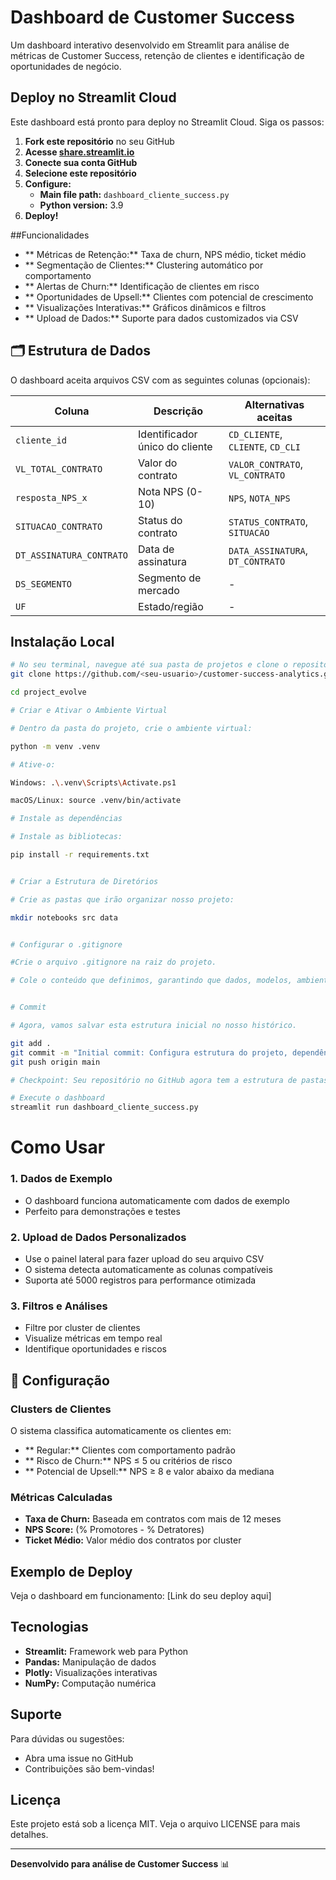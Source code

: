 #  Dashboard de Customer Success

Um dashboard interativo desenvolvido em Streamlit para análise de métricas de Customer Success, retenção de clientes e identificação de oportunidades de negócio.

##  Deploy no Streamlit Cloud

Este dashboard está pronto para deploy no Streamlit Cloud. Siga os passos:

1. **Fork este repositório** no seu GitHub
2. **Acesse [share.streamlit.io](https://share.streamlit.io)**
3. **Conecte sua conta GitHub**
4. **Selecione este repositório**
5. **Configure:**
   - **Main file path:** `dashboard_cliente_success.py`
   - **Python version:** 3.9
6. **Deploy!**



##Funcionalidades

- ** Métricas de Retenção:** Taxa de churn, NPS médio, ticket médio
- ** Segmentação de Clientes:** Clustering automático por comportamento
- ** Alertas de Churn:** Identificação de clientes em risco
- ** Oportunidades de Upsell:** Clientes com potencial de crescimento
- ** Visualizações Interativas:** Gráficos dinâmicos e filtros
- ** Upload de Dados:** Suporte para dados customizados via CSV

## 🗂 Estrutura de Dados

O dashboard aceita arquivos CSV com as seguintes colunas (opcionais):

| Coluna | Descrição | Alternativas aceitas |
|--------|-----------|---------------------|
| `cliente_id` | Identificador único do cliente | `CD_CLIENTE`, `CLIENTE`, `CD_CLI` |
| `VL_TOTAL_CONTRATO` | Valor do contrato | `VALOR_CONTRATO`, `VL_CONTRATO` |
| `resposta_NPS_x` | Nota NPS (0-10) | `NPS`, `NOTA_NPS` |
| `SITUACAO_CONTRATO` | Status do contrato | `STATUS_CONTRATO`, `SITUACAO` |
| `DT_ASSINATURA_CONTRATO` | Data de assinatura | `DATA_ASSINATURA`, `DT_CONTRATO` |
| `DS_SEGMENTO` | Segmento de mercado | - |
| `UF` | Estado/região | - |

##  Instalação Local

```bash
# No seu terminal, navegue até sua pasta de projetos e clone o repositório:
git clone https://github.com/<seu-usuario>/customer-success-analytics.git](https://github.com/seu-usuario/project_evolve.git

cd project_evolve

# Criar e Ativar o Ambiente Virtual

# Dentro da pasta do projeto, crie o ambiente virtual:

python -m venv .venv

# Ative-o:

Windows: .\.venv\Scripts\Activate.ps1

macOS/Linux: source .venv/bin/activate

# Instale as dependências

# Instale as bibliotecas:

pip install -r requirements.txt


# Criar a Estrutura de Diretórios

# Crie as pastas que irão organizar nosso projeto:

mkdir notebooks src data


# Configurar o .gitignore

#Crie o arquivo .gitignore na raiz do projeto.

# Cole o conteúdo que definimos, garantindo que dados, modelos, ambientes virtuais e caches sejam ignorados. 


# Commit 

# Agora, vamos salvar esta estrutura inicial no nosso histórico.

git add .
git commit -m "Initial commit: Configura estrutura do projeto, dependências e gitignore"
git push origin main

# Checkpoint: Seu repositório no GitHub agora tem a estrutura de pastas, o requirements.txt e o .gitignore.

# Execute o dashboard
streamlit run dashboard_cliente_success.py
```

# Como Usar

### 1. **Dados de Exemplo**
- O dashboard funciona automaticamente com dados de exemplo
- Perfeito para demonstrações e testes

### 2. **Upload de Dados Personalizados**
- Use o painel lateral para fazer upload do seu arquivo CSV
- O sistema detecta automaticamente as colunas compatíveis
- Suporta até 5000 registros para performance otimizada

### 3. **Filtros e Análises**
- Filtre por cluster de clientes
- Visualize métricas em tempo real
- Identifique oportunidades e riscos

## 🔧 Configuração

### Clusters de Clientes
O sistema classifica automaticamente os clientes em:

- ** Regular:** Clientes com comportamento padrão
- ** Risco de Churn:** NPS ≤ 5 ou critérios de risco
- ** Potencial de Upsell:** NPS ≥ 8 e valor abaixo da mediana

### Métricas Calculadas
- **Taxa de Churn:** Baseada em contratos com mais de 12 meses
- **NPS Score:** (% Promotores - % Detratores)
- **Ticket Médio:** Valor médio dos contratos por cluster

##  Exemplo de Deploy

Veja o dashboard em funcionamento: [Link do seu deploy aqui]

##  Tecnologias

- **Streamlit:** Framework web para Python
- **Pandas:** Manipulação de dados
- **Plotly:** Visualizações interativas
- **NumPy:** Computação numérica

##  Suporte

Para dúvidas ou sugestões:
- Abra uma issue no GitHub
- Contribuições são bem-vindas!

##  Licença

Este projeto está sob a licença MIT. Veja o arquivo LICENSE para mais detalhes.

---

**Desenvolvido para análise de Customer Success** 📊 
